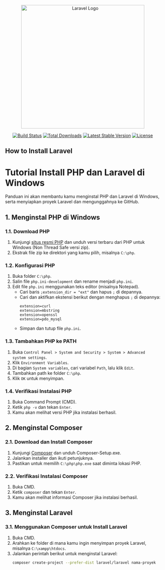 <p align="center"><a href="https://laravel.com" target="_blank"><img src="https://raw.githubusercontent.com/laravel/art/master/logo-lockup/5%20SVG/2%20CMYK/1%20Full%20Color/laravel-logolockup-cmyk-red.svg" width="400" alt="Laravel Logo"></a></p>

<p align="center">
<a href="https://github.com/laravel/framework/actions"><img src="https://github.com/laravel/framework/workflows/tests/badge.svg" alt="Build Status"></a>
<a href="https://packagist.org/packages/laravel/framework"><img src="https://img.shields.io/packagist/dt/laravel/framework" alt="Total Downloads"></a>
<a href="https://packagist.org/packages/laravel/framework"><img src="https://img.shields.io/packagist/v/laravel/framework" alt="Latest Stable Version"></a>
<a href="https://packagist.org/packages/laravel/framework"><img src="https://img.shields.io/packagist/l/laravel/framework" alt="License"></a>
</p>

## How to Install Laravel

# Tutorial Install PHP dan Laravel di Windows

Panduan ini akan membantu kamu menginstal PHP dan Laravel di Windows, serta menyiapkan proyek Laravel dan mengunggahnya ke GitHub.

## 1. Menginstal PHP di Windows

### 1.1. Download PHP
1. Kunjungi [situs resmi PHP](https://windows.php.net/download) dan unduh versi terbaru dari PHP untuk Windows (Non Thread Safe versi zip).
2. Ekstrak file zip ke direktori yang kamu pilih, misalnya `C:\php`.

### 1.2. Konfigurasi PHP
1. Buka folder `C:\php`.
2. Salin file `php.ini-development` dan rename menjadi `php.ini`.
3. Edit file `php.ini` menggunakan teks editor (misalnya Notepad).
   - Cari baris `;extension_dir = "ext"` dan hapus `;` di depannya.
   - Cari dan aktifkan ekstensi berikut dengan menghapus `;` di depannya:
     ```
     extension=curl
     extension=mbstring
     extension=openssl
     extension=pdo_mysql
     ```
   - Simpan dan tutup file `php.ini`.

### 1.3. Tambahkan PHP ke PATH
1. Buka `Control Panel > System and Security > System > Advanced system settings`.
2. Klik `Environment Variables`.
3. Di bagian `System variables`, cari variabel `Path`, lalu klik `Edit`.
4. Tambahkan path ke folder `C:\php`.
5. Klik `OK` untuk menyimpan.

### 1.4. Verifikasi Instalasi PHP
1. Buka Command Prompt (CMD).
2. Ketik `php -v` dan tekan `Enter`.
3. Kamu akan melihat versi PHP jika instalasi berhasil.

## 2. Menginstal Composer

### 2.1. Download dan Install Composer
1. Kunjungi [Composer](https://getcomposer.org/download/) dan unduh Composer-Setup.exe.
2. Jalankan installer dan ikuti petunjuknya.
3. Pastikan untuk memilih `C:\php\php.exe` saat diminta lokasi PHP.

### 2.2. Verifikasi Instalasi Composer
1. Buka CMD.
2. Ketik `composer` dan tekan `Enter`.
3. Kamu akan melihat informasi Composer jika instalasi berhasil.

## 3. Menginstal Laravel

### 3.1. Menggunakan Composer untuk Install Laravel
1. Buka CMD.
2. Arahkan ke folder di mana kamu ingin menyimpan proyek Laravel, misalnya `C:\xampp\htdocs`.
3. Jalankan perintah berikut untuk menginstal Laravel:
   ```bash
   composer create-project --prefer-dist laravel/laravel nama-proyek
